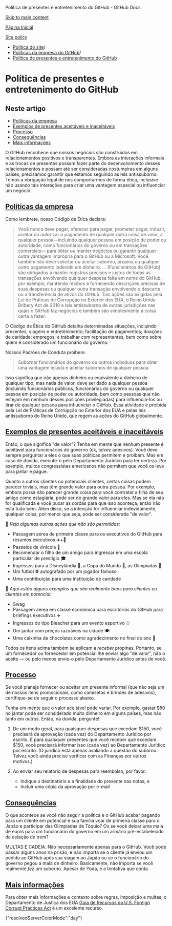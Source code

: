 Política de presentes e entretenimento do GitHub - GitHub Docs

[Skip to main content](#main-content)

[Página Inicial](/pt)

[Site policy](/pt/site-policy)

* [Política do site](/pt/site-policy)/
* [Políticas da empresa do GitHub](/pt/site-policy/github-company-policies)/
* [Política de presentes e entretenimento do GitHub](/pt/site-policy/github-company-policies/github-gifts-and-entertainment-policy)

Política de presentes e entretenimento do GitHub
==========

Neste artigo
----------

* [Políticas da empresa](#company-policies)
* [Exemplos de presentes aceitáveis e inaceitáveis](#examples-of-acceptable-and-unacceptable-gifts)
* [Processo](#process)
* [Consequências](#consequences)
* [Mais informações](#more-information)

O GitHub reconhece que nossos negócios são construídos em relacionamentos positivos e transparentes. Embora as interações informais e as trocas de presentes possam fazer parte do desenvolvimento desses relacionamentos e possam até ser consideradas costumeiras em alguns países, precisamos garantir que estamos seguindo as leis antissuborno. Temos a obrigação legal de nos comportarmos de forma ética, inclusive não usando tais interações para criar uma vantagem especial ou influenciar um negócio.

[Políticas da empresa](#company-policies)
----------

Como lembrete, nosso Código de Ética declara:

>
>
> Você nunca deve pagar, oferecer para pagar, prometer pagar, induzir, aceitar ou autorizar o pagamento de qualquer outra coisa de valor, a qualquer pessoa—incluindo qualquer pessoa em posição de poder ou autoridade, como funcionários do governo ou em transações comerciais— para obter ou manter negócios ou garantir qualquer outra vantagem imprópria para o GitHub ou a Microsoft. Você também não deve solicitar ou aceitar suborno, propina ou qualquer outro pagamento indevido em dinheiro. ... [Funcionários do GitHub] são obrigados a manter registros precisos e justos de todas as transações envolvendo qualquer despesa feita em nome do GitHub, por exemplo, mantendo recibos e fornecendo descrições precisas de suas despesas ou qualquer outra transação envolvendo o descarte ou a transferência de ativos do GitHub. Tais ações são exigidas pela Lei de Práticas de Corrupção no Exterior dos EUA, o Reino Unido Bribery Act de 2010 e leis antissuborno de outras jurisdições nas quais o GitHub faz negócios e também são simplesmente a coisa certa a fazer.
>
>

O Código de Ética do GitHub detalha determinadas situações, incluindo presentes, viagens e entretenimento; facilitação de pagamentos; doações de caridade; empregos; e trabalhar com representantes, bem como sobre quem é considerado um funcionário do governo.

Nossos Padrões de Conduta proíbem:

>
>
> Subornar funcionários do governo ou outros indivíduos para obter uma vantagem injusta e aceitar subornos de qualquer pessoa.
>
>

Isso significa que não apenas dinheiro ou equivalente a dinheiro de qualquer tipo, mas nada de valor, deve ser dado a qualquer pessoa (incluindo funcionários públicos, funcionários do governo ou qualquer pessoa em posição de poder ou autoridade, bem como pessoas que não estejam em nenhum desses posições privilegiadas) para influenciá-los ou tirar de qualquer pessoa para influenciar o GitHub. Essa atividade é proibida pela Lei de Práticas de Corrupção no Exterior dos EUA e pelas leis antissuborno do Reino Unido, que regem as ações do GitHub globalmente.

[Exemplos de presentes aceitáveis e inaceitáveis](#examples-of-acceptable-and-unacceptable-gifts)
----------

Então, o que significa "de valor"? Tenha em mente que nenhum presente é aceitável para funcionários do governo (ok, talvez adesivos). Você deve sempre perguntar a eles o que suas políticas permitem e proíbem. Mas em caso de dúvida, execute-o pelo Departamento Jurídico para ter certeza. Por exemplo, muitos congressistas americanos não permitem que você os leve para jantar e pague.

Quanto a outros clientes ou potenciais clientes, certas coisas podem parecer triviais, mas têm grande valor para outra pessoa. Por exemplo, embora possa não parecer grande coisa para você contratar a filha de seu amigo como estagiária, pode ser de grande valor para eles. Mas se ela não for qualificada e você puxar as cordas para que isso aconteça, então não está tudo bem. Além disso, se a intenção for influenciar indevidamente, qualquer coisa, por menor que seja, pode ser considerada "de valor".

🙅 *Veja algumas outras ações que não são permitidas:*

* Passagem aérea de primeira classe para os executivos do GitHub para resumos executivos ✈️+🍾
* Passeios de vinícola 🍷
* Recomendar o filho de um amigo para ingressar em uma escola particular de prestígio 🎓
* Ingressos para a Disneylândia 👸, a Copa do Mundo 🥅, as Olimpíadas 🏅
* Um futbol ⚽️ autografado por um jogador famoso
* Uma contribuição para uma instituição de caridade

🙆 *Aqui estão alguns exemplos que são realmente bons para clientes ou clientes em potencial:*

* Swag
* Passagem aérea em classe econômica para escritórios do GitHub para briefings executivos ✈️
* Ingressos do tipo Bleacher para um evento esportivo ⚾️
* Um jantar com preços razoáveis na cidade 🍽
* Uma caixinha de chocolates como agradecimento no final de ano 🍫

Todos os itens acima também se aplicam a *receber* propinas. Portanto, se um fornecedor ou fornecedor em potencial lhe enviar algo "de valor", não o aceite — ou pelo menos envie-o pelo Departamento Jurídico antes de você.

[Processo](#process)
----------

Se você planeja fornecer ou aceitar um presente informal (que não seja um de nossos itens promocionais, como camisetas e brindes de adesivos), certifique-se de seguir o processo abaixo.

Tenha em mente que o valor aceitável pode variar. Por exemplo, gastar $50 no jantar pode ser considerado muito dinheiro em alguns países, mas não tanto em outros. Então, na dúvida, pergunte!

1. De um modo geral, para quaisquer despesas que excedam $150, você precisará da aprovação (cada vez) do Departamento Jurídico por escrito. E para quaisquer presentes que você receber que excedam $150, você precisará informar isso (cada vez) ao Departamento Jurídico por escrito. (O jurídico está apenas avaliando a questão do suborno. Talvez você ainda precise verificar com as Finanças por outros motivos.)

2. Ao enviar seu relatório de despesas para reembolso, por favor:

   * Indique o destinatário e a finalidade do presente nas notas; e
   * Incluir uma cópia da aprovação por e-mail

[Consequências](#consequences)
----------

O que acontece se você não seguir a política e o GitHub acabar pagando para um cliente em potencial e sua família voar de primeira classe para o Japão e participar das Olimpíadas de Tóquio? Ou se você deixar uma mala de euros para um funcionário do governo em um armário pré-estabelecido da estação de trem?

MULTAS E CADEIA. Não necessariamente apenas para o GitHub. Você pode passar alguns anos na prisão, e não importa se o cliente já enviou um pedido ao GitHub após sua viagem ao Japão ou se o funcionário do governo pegou a mala de dinheiro. Basicamente, não importa se você realmente *fez* um suborno. Apesar de Yoda, é a tentativa que conta.

[Mais informações](#more-information)
----------

Para obter mais informações e contexto sobre regras, imposição e multas, o Departamento de Justiça dos EUA [Guia de Recursos da U.S. Foreign Corrupt Practices Act](https://www.justice.gov/sites/default/files/criminal-fraud/legacy/2015/01/16/guide.pdf) é um excelente recurso.

{"resolvedServerColorMode":"day"}
